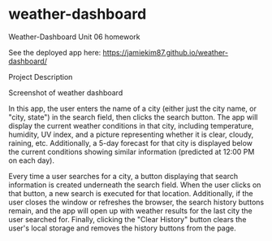 # weather-dashboard

Weather-Dashboard
Unit 06 homework

See the deployed app here: https://jamiekim87.github.io/weather-dashboard/

Project Description

Screenshot of weather dashboard

In this app, the user enters the name of a city (either just the city name, or "city, state") in the search field, then clicks the search button. The app will display the current weather conditions in that city, including temperature, humidity, UV index, and a picture representing whether it is clear, cloudy, raining, etc. Additionally, a 5-day forecast for that city is displayed below the current conditions showing similar information (predicted at 12:00 PM on each day).

Every time a user searches for a city, a button displaying that search information is created underneath the search field. When the user clicks on that button, a new search is executed for that location. Additionally, if the user closes the window or refreshes the browser, the search history buttons remain, and the app will open up with weather results for the last city the user searched for. Finally, clicking the "Clear History" button clears the user's local storage and removes the history buttons from the page.